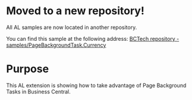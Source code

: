 # Moved to a new repository!

All AL samples are now located in another repository.

You can find this sample at the following address:
[BCTech repository - samples/PageBackgroundTask.Currency](https://github.com/microsoft/BCTech/tree/master/samples/PageBackgroundTask.Currency)

# Purpose
This AL extension is showing how to take advantage of Page Background Tasks in Business Central.
